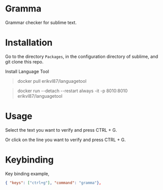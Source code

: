 # Gramma
Grammar checker for sublime text.

# Installation
Go to the directory `Packages`, in the configuration directory of sublime, and git clone this repo.

Install Language Tool
> docker pull erikvl87/languagetool

> docker run  --detach --restart always -it -p 8010:8010 erikvl87/languagetool

# Usage
Select the text you want to verify and press CTRL + G.

Or click on the line you want to verify and press CTRL + G.

# Keybinding

Key binding example,
```json
{ "keys": ["ctrl+g"], "command": "gramma"},
```
